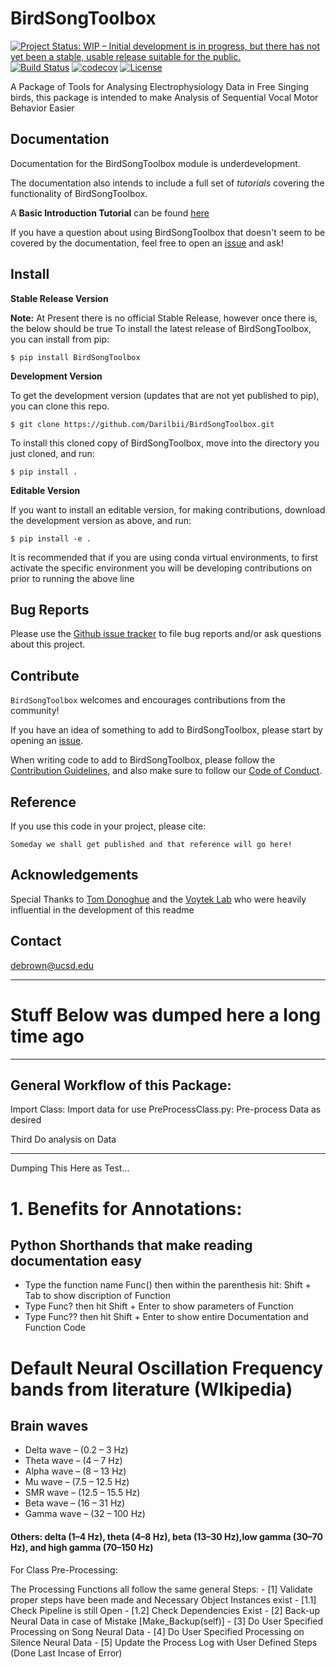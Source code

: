 # BirdSongToolbox
[![Project Status: WIP – Initial development is in progress, but there has not yet been a stable, usable release suitable for the public.](https://www.repostatus.org/badges/latest/wip.svg)](https://www.repostatus.org/#wip)
[![Build Status](https://travis-ci.com/Darilbii/BirdSongToolbox.svg?token=ZTfpA5S7XqS8CnSq7qLL&branch=master)](https://travis-ci.com/Darilbii/BirdSongToolbox)
[![codecov](https://codecov.io/gh/Darilbii/BirdSongToolbox/branch/master/graph/badge.svg?token=GrXRs2VvMo)](https://codecov.io/gh/Darilbii/BirdSongToolbox)
[![License](https://img.shields.io/badge/License-Apache%202.0-blue.svg)](LICENSE)

A Package of Tools for Analysing Electrophysiology Data in Free Singing birds, this package is intended to make Analysis of Sequential Vocal Motor Behavior Easier

## Documentation

Documentation for the BirdSongToolbox module is underdevelopment.

The documentation also intends to include a full set of *tutorials* covering the functionality of BirdSongToolbox.

A **Basic Introduction Tutorial** can be found [here](https://github.com/Darilbii/BirdSongToolbox/blob/master/Tutorial/1-Introduction_to_BirdSongToolbox.ipynb)

If you have a question about using BirdSongToolbox that doesn't seem to be covered by the documentation, feel free to
open an [issue](https://github.com/Darilbii/BirdSongToolbox/issues) and ask!

## Install

**Stable Release Version**

**Note:** At Present there is no official Stable Release, however once there is, the below should be true
To install the latest release of BirdSongToolbox, you can install from pip:

`$ pip install BirdSongToolbox`

**Development Version**

To get the development version (updates that are not yet published to pip), you can clone this repo.

`$ git clone https://github.com/Darilbii/BirdSongToolbox.git`

To install this cloned copy of BirdSongToolbox, move into the directory you just cloned, and run:

`$ pip install .`

**Editable Version**

If you want to install an editable version, for making contributions, download the development version as above, and run:

`$ pip install -e .`

It is recommended that if you are using conda virtual environments, to first activate the specific environment you will be developing contributions on prior to running the above line

## Bug Reports

Please use the [Github issue tracker](https://github.com/Darilbii/BirdSongToolbox/issues) to file bug reports and/or ask questions about this project.

## Contribute

`BirdSongToolbox` welcomes and encourages contributions from the community!

If you have an idea of something to add to BirdSongToolbox, please start by opening an [issue](https://github.com/Darilbii/BirdSongToolbox/issues).

When writing code to add to BirdSongToolbox, please follow the [Contribution Guidelines](https://github.com/Darilbii/BirdSongToolbox/blob/master/CONTRIBUTING.md), and also make sure to follow our
[Code of Conduct](https://github.com/Darilbii/BirdSongToolbox/blob/master/CODE_OF_CONDUCT.md).

## Reference

If you use this code in your project, please cite:

```
Someday we shall get published and that reference will go here!
```

## Acknowledgements

Special Thanks to [Tom Donoghue](https://tomdonoghue.github.io/) and the [Voytek Lab](https://voyteklab.com/) who were heavily influential in the development of this readme

## Contact
debrown@ucsd.edu

----------------------------------
# Stuff Below was dumped here a long time ago
----------------------------------

## General Workflow of this Package:

Import Class: Import data for use
PreProcessClass.py: Pre-process Data as desired

Third Do analysis on Data

----------------------------------
Dumping This Here as Test...

# 1. Benefits for Annotations:

## Python Shorthands that make reading documentation easy
- Type the function name Func() then within the parenthesis hit: Shift + Tab to show discription of Function
- Type Func? then hit Shift + Enter to show parameters of Function
- Type Func?? then hit Shift + Enter to show entire Documentation and Function Code

# Default Neural Oscillation Frequency bands from literature (WIkipedia)
## Brain waves
- Delta wave – (0.2 – 3 Hz)
- Theta wave – (4 – 7 Hz)
- Alpha wave – (8 – 13 Hz)
- Mu wave – (7.5 – 12.5 Hz)
- SMR wave – (12.5 – 15.5 Hz)
- Beta wave – (16 – 31 Hz)
- Gamma wave – (32 – 100 Hz)

#### Others: delta (1–4 Hz), theta (4–8 Hz), beta (13–30 Hz),low gamma (30–70 Hz), and high gamma (70–150 Hz)


For Class Pre-Processing:

The Processing Functions all follow the same general Steps:
    - [1] Validate proper steps have been made and Necessary Object Instances exist
        - [1.1] Check Pipeline is still Open
        - [1.2] Check Dependencies Exist
    - [2] Back-up Neural Data in case of Mistake [Make_Backup(self)]
    - [3] Do User Specified Processing on Song Neural Data
    - [4] Do User Specified Processing on Silence Neural Data
    - [5] Update the Process Log with User Defined Steps (Done Last Incase of Error)



